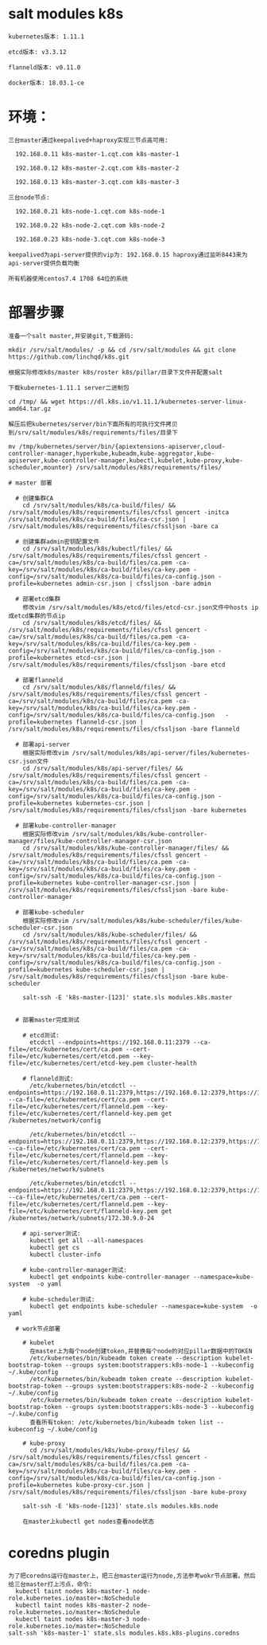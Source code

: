 # salt modules k8s

    kubernetes版本: 1.11.1
  
    etcd版本: v3.3.12
  
    flanneld版本: v0.11.0
  
    docker版本: 18.03.1-ce
# 环境：
    三台master通过keepalived+haproxy实现三节点高可用:
  
      192.168.0.11 k8s-master-1.cqt.com k8s-master-1
  
      192.168.0.12 k8s-master-2.cqt.com k8s-master-2
  
      192.168.0.13 k8s-master-3.cqt.com k8s-master-3
  
    三台node节点:
  
      192.168.0.21 k8s-node-1.cqt.com k8s-node-1
  
      192.168.0.22 k8s-node-2.cqt.com k8s-node-2
  
      192.168.0.23 k8s-node-3.cqt.com k8s-node-3
        
    keepalived为api-server提供的vip为: 192.168.0.15 haproxy通过监听8443来为api-server提供负载均衡

    所有机器使用centos7.4 1708 64位的系统

  # 部署步骤

    准备一个salt master,并安装git,下载源码:

    mkdir /srv/salt/modules/ -p && cd /srv/salt/modules && git clone https://github.com/linchqd/k8s.git

    根据实际修改k8s/master k8s/roster k8s/pillar/目录下文件并配置salt
     
    下载kubernetes-1.11.1 server二进制包

    cd /tmp/ && wget https://dl.k8s.io/v1.11.1/kubernetes-server-linux-amd64.tar.gz

    解压后把kubernetes/server/bin下面所有的可执行文件拷贝到/srv/salt/modules/k8s/requirements/files/目录下

    mv /tmp/kubernetes/server/bin/{apiextensions-apiserver,cloud-controller-manager,hyperkube,kubeadm,kube-aggregator,kube-apiserver,kube-controller-manager,kubectl,kubelet,kube-proxy,kube-scheduler,mounter} /srv/salt/modules/k8s/requirements/files/

    # master 部署
    
      # 创建集群CA
        cd /srv/salt/modules/k8s/ca-build/files/ && /srv/salt/modules/k8s/requirements/files/cfssl gencert -initca /srv/salt/modules/k8s/ca-build/files/ca-csr.json | /srv/salt/modules/k8s/requirements/files/cfssljson -bare ca
    
      # 创建集群admin密钥配置文件
        cd /srv/salt/modules/k8s/kubectl/files/ && /srv/salt/modules/k8s/requirements/files/cfssl gencert -ca=/srv/salt/modules/k8s/ca-build/files/ca.pem -ca-key=/srv/salt/modules/k8s/ca-build/files/ca-key.pem -config=/srv/salt/modules/k8s/ca-build/files/ca-config.json -profile=kubernetes admin-csr.json | cfssljson -bare admin
    
      # 部署etcd集群
        修改vim /srv/salt/modules/k8s/etcd/files/etcd-csr.json文件中hosts ip 成etcd集群的节点ip
        cd /srv/salt/modules/k8s/etcd/files/ && /srv/salt/modules/k8s/requirements/files/cfssl gencert -ca=/srv/salt/modules/k8s/ca-build/files/ca.pem -ca-key=/srv/salt/modules/k8s/ca-build/files/ca-key.pem -config=/srv/salt/modules/k8s/ca-build/files/ca-config.json -profile=kubernetes etcd-csr.json | /srv/salt/modules/k8s/requirements/files/cfssljson -bare etcd
    
      # 部署flanneld
        cd /srv/salt/modules/k8s/flanneld/files/ && /srv/salt/modules/k8s/requirements/files/cfssl gencert -ca=/srv/salt/modules/k8s/ca-build/files/ca.pem -ca-key=/srv/salt/modules/k8s/ca-build/files/ca-key.pem -config=/srv/salt/modules/k8s/ca-build/files/ca-config.json   -profile=kubernetes flanneld-csr.json | /srv/salt/modules/k8s/requirements/files/cfssljson -bare flanneld

      # 部署api-server
        根据实际修改vim /srv/salt/modules/k8s/api-server/files/kubernetes-csr.json文件
        cd /srv/salt/modules/k8s/api-server/files/ && /srv/salt/modules/k8s/requirements/files/cfssl gencert -ca=/srv/salt/modules/k8s/ca-build/files/ca.pem -ca-key=/srv/salt/modules/k8s/ca-build/files/ca-key.pem -config=/srv/salt/modules/k8s/ca-build/files/ca-config.json -profile=kubernetes kubernetes-csr.json | /srv/salt/modules/k8s/requirements/files/cfssljson -bare kubernetes

      # 部署kube-controller-manager
        根据实际修改vim /srv/salt/modules/k8s/kube-controller-manager/files/kube-controller-manager-csr.json
        cd /srv/salt/modules/k8s/kube-controller-manager/files/ && /srv/salt/modules/k8s/requirements/files/cfssl gencert -ca=/srv/salt/modules/k8s/ca-build/files/ca.pem -ca-key=/srv/salt/modules/k8s/ca-build/files/ca-key.pem -config=/srv/salt/modules/k8s/ca-build/files/ca-config.json -profile=kubernetes kube-controller-manager-csr.json | /srv/salt/modules/k8s/requirements/files/cfssljson -bare kube-controller-manager

      # 部署kube-scheduler
        根据实际修改vim /srv/salt/modules/k8s/kube-scheduler/files/kube-scheduler-csr.json
        cd /srv/salt/modules/k8s/kube-scheduler/files/ && /srv/salt/modules/k8s/requirements/files/cfssl gencert -ca=/srv/salt/modules/k8s/ca-build/files/ca.pem -ca-key=/srv/salt/modules/k8s/ca-build/files/ca-key.pem -config=/srv/salt/modules/k8s/ca-build/files/ca-config.json -profile=kubernetes kube-scheduler-csr.json | /srv/salt/modules/k8s/requirements/files/cfssljson -bare kube-scheduler

        salt-ssh -E 'k8s-master-[123]' state.sls modules.k8s.master


      # 部署master完成测试

        # etcd测试: 
          etcdctl --endpoints=https://192.168.0.11:2379 --ca-file=/etc/kubernetes/cert/ca.pem --cert-file=/etc/kubernetes/cert/etcd.pem --key-file=/etc/kubernetes/cert/etcd-key.pem cluster-health

        # flanneld测试:
          /etc/kubernetes/bin/etcdctl --endpoints=https://192.168.0.11:2379,https://192.168.0.12:2379,https://192.168.0.13:2379 --ca-file=/etc/kubernetes/cert/ca.pem --cert-file=/etc/kubernetes/cert/flanneld.pem --key-file=/etc/kubernetes/cert/flanneld-key.pem get /kubernetes/network/config
    
          /etc/kubernetes/bin/etcdctl --endpoints=https://192.168.0.11:2379,https://192.168.0.12:2379,https://192.168.0.13:2379 --ca-file=/etc/kubernetes/cert/ca.pem --cert-file=/etc/kubernetes/cert/flanneld.pem --key-file=/etc/kubernetes/cert/flanneld-key.pem ls /kubernetes/network/subnets
    
          /etc/kubernetes/bin/etcdctl --endpoints=https://192.168.0.11:2379,https://192.168.0.12:2379,https://192.168.0.13:2379 --ca-file=/etc/kubernetes/cert/ca.pem --cert-file=/etc/kubernetes/cert/flanneld.pem --key-file=/etc/kubernetes/cert/flanneld-key.pem get /kubernetes/network/subnets/172.30.9.0-24

        # api-server测试:  
          kubectl get all --all-namespaces
          kubectl get cs
          kubectl cluster-info       
    
        # kube-controller-manager测试: 
          kubectl get endpoints kube-controller-manager --namespace=kube-system  -o yaml
    
        # kube-scheduler测试: 
          kubectl get endpoints kube-scheduler --namespace=kube-system  -o yaml
    
      # work节点部署
  
        # kubelet
          在master上为每个node创建token,并替换每个node的对应pillar数据中的TOKEN
          /etc/kubernetes/bin/kubeadm token create --description kubelet-bootstrap-token --groups system:bootstrappers:k8s-node-1 --kubeconfig ~/.kube/config
          /etc/kubernetes/bin/kubeadm token create --description kubelet-bootstrap-token --groups system:bootstrappers:k8s-node-2 --kubeconfig ~/.kube/config
          /etc/kubernetes/bin/kubeadm token create --description kubelet-bootstrap-token --groups system:bootstrappers:k8s-node-3 --kubeconfig ~/.kube/config
          查看所有token: /etc/kubernetes/bin/kubeadm token list --kubeconfig ~/.kube/config
    
        # kube-proxy
          cd /srv/salt/modules/k8s/kube-proxy/files/ && /srv/salt/modules/k8s/requirements/files/cfssl gencert -ca=/srv/salt/modules/k8s/ca-build/files/ca.pem -ca-key=/srv/salt/modules/k8s/ca-build/files/ca-key.pem -config=/srv/salt/modules/k8s/ca-build/files/ca-config.json -profile=kubernetes kube-proxy-csr.json | /srv/salt/modules/k8s/requirements/files/cfssljson -bare kube-proxy
    
        salt-ssh -E 'k8s-node-[123]' state.sls modules.k8s.node

        在master上kubectl get nodes查看node状态

  # coredns plugin
    为了把coredns运行在master上，把三台master运行为node,方法参考wokr节点部署。然后给三台master打上污点，命令:
      kubectl taint nodes k8s-master-1 node-role.kubernetes.io/master=:NoSchedule
      kubectl taint nodes k8s-master-2 node-role.kubernetes.io/master=:NoSchedule
      kubectl taint nodes k8s-master-3 node-role.kubernetes.io/master=:NoSchedule
    salt-ssh 'k8s-master-1' state.sls modules.k8s.k8s-plugins.coredns
    
    
    
